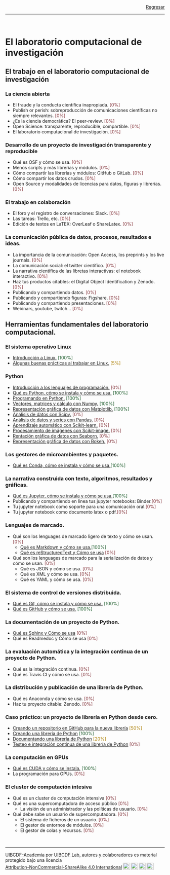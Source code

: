 <div style='text-align: right;'> <a href="../README.md">Regresar</a> </div>

-----

<br />

# El laboratorio computacional de investigación

## El trabajo en el laboratorio computacional de investigación

### La ciencia abierta

- El fraude y la conducta científica inapropiada. <span style="color:#823138">[0%]</span>
- Publish or perish: sobreproducción de comunicaciones científicas no siempre relevantes. <span style="color:#823138">[0%]</span>
- ¿Es la ciencia democrática? El peer-review. <span style="color:#823138">[0%]</span>
- Open Science: transparente, reproducible, compartible. <span style="color:#823138">[0%]</span>
- El laboratorio computacional de investigación. <span style="color:#823138">[0%]</span>

### Desarrollo de un proyecto de investigación transparente y reproducible

- Qué es OSF y cómo se usa. <span style="color:#823138">[0%]</span>
- Menos scripts y más librerías y módulos. <span style="color:#823138">[0%]</span>
- Cómo compartir las librerías y módulos: GitHub o GitLab. <span style="color:#823138">[0%]</span>
- Cómo compartir los datos crudos. <span style="color:#823138">[0%]</span>
- Open Source y modalidades de licencias para datos, figuras y librerías. <span style="color:#823138">[0%]</span>

### El trabajo en colaboración

- El foro y el registro de conversaciones: Slack. <span style="color:#823138">[0%]</span>
- Las tareas: Trello, etc. <span style="color:#823138">[0%]</span>
- Edición de textos en LaTEX: OverLeaf o ShareLatex. <span style="color:#823138">[0%]</span>

### La comunicación pública de datos, procesos, resultados e ideas. 

- La importancia de la comunicación: Open Access, los preprints y los live journals. <span style="color:#823138">[0%]</span>
- La comunicación social: el twitter científico. <span style="color:#823138">[0%]</span>
- La narrativa cientifica de las libretas interactivas: el notebook interactivo. <span style="color:#823138">[0%]</span>
- Haz tus productos citables: el Digital Object Identification y Zenodo. <span style="color:#823138">[0%]</span>
- Publicando y compartiendo datos. <span style="color:#823138">[0%]</span>
- Publicando y compartiendo figuras: Figshare. <span style="color:#823138">[0%]</span>
- Publicando y compartiendo presentaciones. <span style="color:#823138">[0%]</span>
- Webinars, youtube, twitch... <span style="color:#823138">[0%]</span>

## Herramientas fundamentales del laboratorio computacional. <a class="anchor" id="Introduccion"></a>

### El sistema operativo Linux

- [Introducción a Linux.](Herramientas/Linux/Linux/Linux.md) <span style="color:#185927">[100%]</span>
- [Algunas buenas prácticas al trabajar en Linux.](Herramientas/Linux/Buenas_practicas/Buenas_practicas.md) <span style="color:#aa7d00">[5%]</span>

### Python

- [Introducción a los lenguajes de programación.](Herramientas/Python/Lenguages/Lenguajes.md) <span style="color:#823138">[0%]</span>
- [Qué es Python, cómo se instala y cómo se usa.](Herramientas/Python/Python/Python.md) <span style="color:#185927">[100%]</span>
- [Programando en Python.](Herramientas/Python/Programando/Programando.ipynb) <span style="color:#185927">[100%]</span>
- [Vectores, matrices y cálculo con Numpy.](Herramientas/Python//Numpy/NumPy.ipynb) <span style="color:#185927">[100%]</span>
- [Representación gráfica de datos con Matplotlib.](Herramientas/Python/Matplotlib/Matplotlib.ipynb) <span style="color:#185927">[100%]</span>
- [Análisis de datos con Scipy.](Herramientas/Python/Scipy/Scipy.ipynb) <span style="color:#823138">[0%]</span>
- [Análisis de datos y series con Pandas.](Herramientas/Python/Pandas/Pandas.ipynb) <span style="color:#823138">[0%]</span>
- [Aprendizaje automático con Scikit-learn.](Herramientas/Python/Scikit-learn/Scikit-learn.ipynb) <span style="color:#823138">[0%]</span>
- [Procesamiento de imágenes con Scikit-image.](Herramientas/Python/Scikit-image/Scikit-image.ipynb) <span style="color:#823138">[0%]</span>
- [Rentación gráfica de datos con Seaborn.](Herramientas/Python/Seaborn/Seaborn.ipynb) <span style="color:#823138">[0%]</span>
- [Representación gráfica de datos con Bokeh.](Herramientas/Python/Bokeh/Bokeh.ipynb) <span style="color:#823138">[0%]</span>

### Los gestores de microambientes y paquetes.

- [Qué es Conda, cómo se instala y cómo se usa.](Herramientas/Conda/Conda/Conda.md)<span style="color:#185927">[100%]</span>

### La narrativa construida con texto, algoritmos, resultados y gráficas.

- [Qué es Jupyter, cómo se instala y cómo se usa.](Herramientas/Jupyter/Jupyter/Jupyter.md)<span style="color:#185927">[100%]</span>
- Publicando y compartiendo en linea tus jupyter notebooks: Binder.<span style="color:#823138">[0%]</span>
- Tu jupyter notebook como soporte para una comunicación oral.<span style="color:#823138">[0%]</span>
- Tu jupyter notebook como documento latex o pdf.<span style="color:#823138">[0%]</span>

### Lenguajes de marcado.

- Qué son los lenguages de marcado ligero de texto y cómo se usan. <span style="color:#823138">[0%]</span>
    - [Qué es Markdown y cómo se usa.](Herramientas/Lenguajes_marcado/Markdown/Markdown.md)<span style="color:#185927">[100%]</span>
    - [Qué es reStructuredText y Cómo se usa](Herramientas/Lenguajes_marcado/reStructuredText/reStructuredText.md) <span style="color:#823138">[0%]</span>
- Qué son los lenguages de marcado para la serialización de datos y cómo se usan. <span style="color:#823138">[0%]</span>
    - Qué es JSON y cómo se usa. <span style="color:#823138">[0%]</span>
    - Qué es XML y cómo se usa. <span style="color:#823138">[0%]</span>
    - Qué es YAML y cómo se usa. <span style="color:#823138">[0%]</span>

### El sistema de control de versiones distribuida.

- [Qué es Git, cómo se instala y cómo se usa.](Herramientas/Control_versiones_distribuida/Git/Git.md) <span style="color:#185927">[100%]</span>
- [Qué es GitHub y cómo se usa.](Herramientas/Control_versiones_distribuida/GitHub/GitHub.md) <span style="color:#185927">[100%]</span>

### La documentación de un proyecto de Python.

- [Qué es Sphinx y Cómo se usa](Herramientas_computacionales/Documentación/Sphinx/Sphinx.md) <span style="color:#823138">[0%]</span>
- Qué es Readmedoc y Cómo se usa <span style="color:#823138">[0%]</span>

### La evaluación automática y la integración continua de un proyecto de Python.

- Qué es la integración continua. <span style="color:#823138">[0%]</span>
- Qué es Travis CI y cómo se usa. <span style="color:#823138">[0%]</span>

### La distribución y publicación de una librería de Python.

- Qué es Anaconda y cómo se usa. <span style="color:#823138">[0%]</span>
- Haz tu proyecto citable: Zenodo. <span style="color:#823138">[0%]</span>

### Caso práctico: un proyecto de librería en Python desde cero.

- [Creando un repositorio en GitHub para la nueva librería](Herramientas/Caso_practico/Creando_GitHub_repo/Creando_GitHub_repo.md) <span style="color:#aa7d00">[50%]</span>
- [Creando una librería de Python](Herramientas/Caso_practico/Creando_libreria/Creando_libreria.md) <span style="color:#185927">[100%]</span>
- [Documentando una librería de Python](Herramientas/Caso_practico/Documentando_libreria/Documentando_libreria.md) <span style="color:#aa7d00">[20%]</span>
- [Testeo e integración continua de una librería de Python](Herramientas/Caso_practico/Testeo_libreria/Testeo_libreria.md) <span style="color:#823138">[0%]</span>

### La computación en GPUs

- [Qué es CUDA y cómo se instala.](Herramientas/GPU/CUDA/CUDA.md) <span style="color:#185927">[100%]</span>
- La programación para GPUs. <span style="color:#823138">[0%]</span>

### El cluster de computación intesiva

- Qué es un cluster de computación intensiva <span style="color:#823138">[0%]</span>
- Qué es una supercomputadora de acceso público <span style="color:#823138">[0%]</span>
    - La visión de un administrador y las políticas de usuario. <span style="color:#823138">[0%]</span>
- Qué debe sabe un usuario de supercomputadora. <span style="color:#823138">[0%]</span>
    - El sistema de ficheros de un usuario. <span style="color:#823138">[0%]</span>
    - El gestor de entornos de módulos. <span style="color:#823138">[0%]</span>
    - El gestor de colas y recursos. <span style="color:#823138">[0%]</span>

<br />

-------
<p xmlns:cc="http://creativecommons.org/ns#" xmlns:dct="http://purl.org/dc/terms/"><a property="dct:title" rel="cc:attributionURL" href="https://github.com/uibcdf/Academia">UIBCDF-Academia</a> por <a rel="cc:attributionURL dct:creator" property="cc:attributionName" href="https://github.com/uibcdf/Academia/graphs/contributors">UIBCDF Lab, autores y colaboradores</a> es material protegido bajo una licencia <a href="http://creativecommons.org/licenses/by-nc-sa/4.0/deed.es?ref=chooser-v1" target="_blank" rel="license noopener noreferrer" style="display:inline-block;">Attribution-NonCommercial-ShareAlike 4.0 International<img style="height:22px!important;margin-left:3px;vertical-align:text-bottom;" src="https://mirrors.creativecommons.org/presskit/icons/cc.svg?ref=chooser-v1"><img style="height:22px!important;margin-left:3px;vertical-align:text-bottom;" src="https://mirrors.creativecommons.org/presskit/icons/by.svg?ref=chooser-v1"><img style="height:22px!important;margin-left:3px;vertical-align:text-bottom;" src="https://mirrors.creativecommons.org/presskit/icons/nc.svg?ref=chooser-v1"><img style="height:22px!important;margin-left:3px;vertical-align:text-bottom;" src="https://mirrors.creativecommons.org/presskit/icons/sa.svg?ref=chooser-v1"></a></p>

